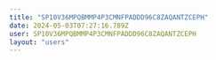 ```yaml
---
title: "SP10V36MPQBMMP4P3CMNFPADDD96C8ZAQANTZCEPH"
date: 2024-05-03T07:27:16.789Z
user: SP10V36MPQBMMP4P3CMNFPADDD96C8ZAQANTZCEPH
layout: "users"
---
```

    